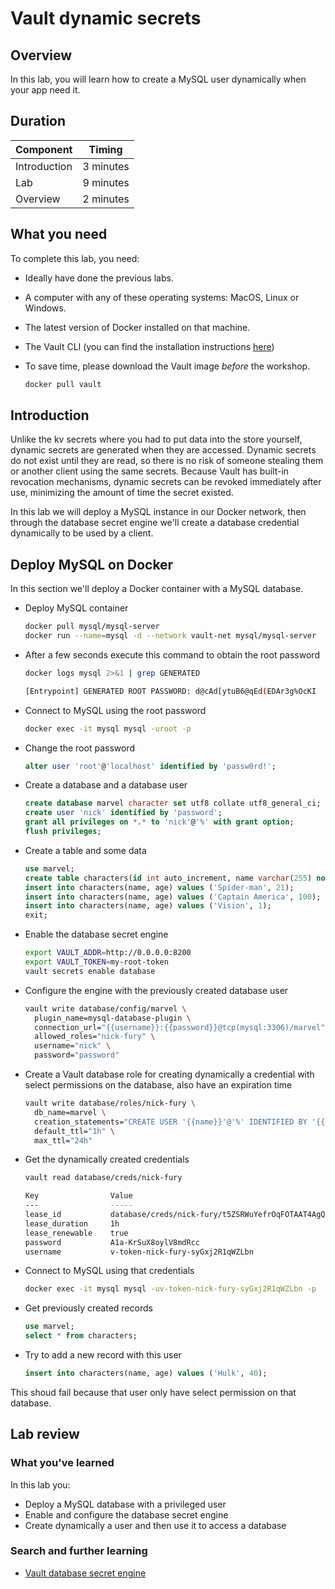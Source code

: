 # Vault dynamic secrets

## Overview

In this lab, you will learn how to create a MySQL user dynamically when your app need it.

## Duration

|Component       |Timing            |
|----------------|------------------|
|Introduction    |3 minutes         |
|Lab             |9 minutes         |
|Overview        |2 minutes         |

## What you need

To complete this lab, you need:

- Ideally have done the previous labs.
- A computer with any of these operating systems: MacOS, Linux or Windows.
- The latest version of Docker installed on that machine.
- The Vault CLI (you can find the installation instructions [here](https://www.vaultproject.io/docs/install/))
- To save time, please download the Vault image *before* the workshop.

  ```bash
  docker pull vault
  ```

## Introduction

Unlike the kv secrets where you had to put data into the store yourself, dynamic secrets are generated when they are accessed. Dynamic secrets do not exist until they are read, so there is no risk of someone stealing them or another client using the same secrets. Because Vault has built-in revocation mechanisms, dynamic secrets can be revoked immediately after use, minimizing the amount of time the secret existed.

In this lab we will deploy a MySQL instance in our Docker network, then through the database secret engine we'll create a database credential dynamically to be used by a client.

## Deploy MySQL on Docker

In this section we'll deploy a Docker container with a MySQL database.

- Deploy MySQL container

  ```bash
  docker pull mysql/mysql-server
  docker run --name=mysql -d --network vault-net mysql/mysql-server
  ```

- After a few seconds execute this command to obtain the root password

  ```bash
  docker logs mysql 2>&1 | grep GENERATED

  [Entrypoint] GENERATED ROOT PASSWORD: d@cAd[ytuB6@qEd(EDAr3g%OcKI
  ```

- Connect to MySQL using the root password

  ```bash
  docker exec -it mysql mysql -uroot -p
  ```

- Change the root password

  ```sql
  alter user 'root'@'localhost' identified by 'passw0rd!';
  ```

- Create a database and a database user

  ```sql
  create database marvel character set utf8 collate utf8_general_ci;
  create user 'nick' identified by 'password';
  grant all privileges on *.* to 'nick'@'%' with grant option;
  flush privileges;
  ```

- Create a table and some data

  ```sql
  use marvel;
  create table characters(id int auto_increment, name varchar(255) not null, age int, primary key(id));
  insert into characters(name, age) values ('Spider-man', 21);
  insert into characters(name, age) values ('Captain America', 100);
  insert into characters(name, age) values ('Vision', 1);
  exit;
  ```

- Enable the database secret engine

  ```bash
  export VAULT_ADDR=http://0.0.0.0:8200
  export VAULT_TOKEN=my-root-token
  vault secrets enable database
  ```

- Configure the engine with the previously created database user

  ```bash
  vault write database/config/marvel \
    plugin_name=mysql-database-plugin \
    connection_url="{{username}}:{{password}}@tcp(mysql:3306)/marvel" \
    allowed_roles="nick-fury" \
    username="nick" \
    password="password"
  ```

- Create a Vault database role for creating dynamically a credential with select permissions on the database, also have an expiration time

  ```bash
  vault write database/roles/nick-fury \
    db_name=marvel \
    creation_statements="CREATE USER '{{name}}'@'%' IDENTIFIED BY '{{password}}';GRANT SELECT ON marvel.* TO '{{name}}'@'%';" \
    default_ttl="1h" \
    max_ttl="24h"
  ```

- Get the dynamically created credentials

  ```bash
  vault read database/creds/nick-fury

  Key                Value
  ---                -----
  lease_id           database/creds/nick-fury/t5ZSRWuYefrOqFOTAAT4AgQ9
  lease_duration     1h
  lease_renewable    true
  password           A1a-KrSuX8oylV8mdRcc
  username           v-token-nick-fury-syGxj2R1qWZLbn
  ```

- Connect to MySQL using that credentials

  ```bash
  docker exec -it mysql mysql -uv-token-nick-fury-syGxj2R1qWZLbn -p
  ```

- Get previously created records

  ```sql
  use marvel;
  select * from characters;
  ```

- Try to add a new record with this user

  ```sql
  insert into characters(name, age) values ('Hulk', 40);
  ```

This shoud fail because that user only have select permission on that database.

## Lab review

### What you've learned

In this lab you:

- Deploy a MySQL database with a privileged user
- Enable and configure the database secret engine
- Create dynamically a user and then use it to access a database

### Search and further learning

- [Vault database secret engine](https://www.vaultproject.io/docs/secrets/databases/index.html)
